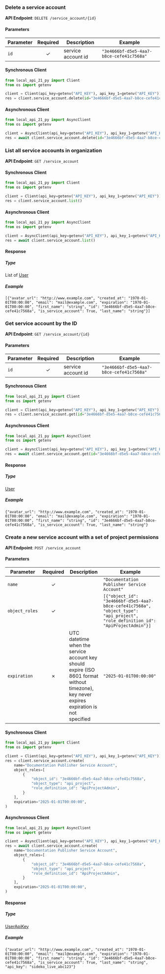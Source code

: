 
### Delete a service account <a name="delete"></a>



**API Endpoint**: `DELETE /service_account/{id}`

#### Parameters

| Parameter | Required | Description | Example |
|-----------|:--------:|-------------|--------|
| `id` | ✓ | service account id | `"3e4666bf-d5e5-4aa7-b8ce-cefe41c7568a"` |

#### Synchronous Client

```python
from local_api_21_py import Client
from os import getenv

client = Client(api_key=getenv("API_KEY"), api_key_1=getenv("API_KEY"))
res = client.service_account.delete(id="3e4666bf-d5e5-4aa7-b8ce-cefe41c7568a")

```

#### Asynchronous Client

```python
from local_api_21_py import AsyncClient
from os import getenv

client = AsyncClient(api_key=getenv("API_KEY"), api_key_1=getenv("API_KEY"))
res = await client.service_account.delete(id="3e4666bf-d5e5-4aa7-b8ce-cefe41c7568a")

```

### List all service accounts in organization <a name="list"></a>



**API Endpoint**: `GET /service_account`

#### Synchronous Client

```python
from local_api_21_py import Client
from os import getenv

client = Client(api_key=getenv("API_KEY"), api_key_1=getenv("API_KEY"))
res = client.service_account.list()

```

#### Asynchronous Client

```python
from local_api_21_py import AsyncClient
from os import getenv

client = AsyncClient(api_key=getenv("API_KEY"), api_key_1=getenv("API_KEY"))
res = await client.service_account.list()

```

#### Response

##### Type
List of [User](/local_api_21_py/types/models/user.py)

##### Example
`[{"avatar_url": "http://www.example.com", "created_at": "1970-01-01T00:00:00", "email": "mail@example.com", "expiration": "1970-01-01T00:00:00", "first_name": "string", "id": "3e4666bf-d5e5-4aa7-b8ce-cefe41c7568a", "is_service_account": True, "last_name": "string"}]`

### Get service account by the ID <a name="get"></a>



**API Endpoint**: `GET /service_account/{id}`

#### Parameters

| Parameter | Required | Description | Example |
|-----------|:--------:|-------------|--------|
| `id` | ✓ | service account id | `"3e4666bf-d5e5-4aa7-b8ce-cefe41c7568a"` |

#### Synchronous Client

```python
from local_api_21_py import Client
from os import getenv

client = Client(api_key=getenv("API_KEY"), api_key_1=getenv("API_KEY"))
res = client.service_account.get(id="3e4666bf-d5e5-4aa7-b8ce-cefe41c7568a")

```

#### Asynchronous Client

```python
from local_api_21_py import AsyncClient
from os import getenv

client = AsyncClient(api_key=getenv("API_KEY"), api_key_1=getenv("API_KEY"))
res = await client.service_account.get(id="3e4666bf-d5e5-4aa7-b8ce-cefe41c7568a")

```

#### Response

##### Type
[User](/local_api_21_py/types/models/user.py)

##### Example
`{"avatar_url": "http://www.example.com", "created_at": "1970-01-01T00:00:00", "email": "mail@example.com", "expiration": "1970-01-01T00:00:00", "first_name": "string", "id": "3e4666bf-d5e5-4aa7-b8ce-cefe41c7568a", "is_service_account": True, "last_name": "string"}`

### Create a new service account with a set of project permissions <a name="create"></a>



**API Endpoint**: `POST /service_account`

#### Parameters

| Parameter | Required | Description | Example |
|-----------|:--------:|-------------|--------|
| `name` | ✓ |  | `"Documentation Publisher Service Account"` |
| `object_roles` | ✓ |  | `[{"object_id": "3e4666bf-d5e5-4aa7-b8ce-cefe41c7568a", "object_type": "api_project", "role_definition_id": "ApiProjectAdmin"}]` |
| `expiration` | ✗ | UTC datetime when the service account key should expire (ISO 8601 format without timezone), key never expires expiration is not specified | `"2025-01-01T00:00:00"` |

#### Synchronous Client

```python
from local_api_21_py import Client
from os import getenv

client = Client(api_key=getenv("API_KEY"), api_key_1=getenv("API_KEY"))
res = client.service_account.create(
    name="Documentation Publisher Service Account",
    object_roles=[
        {
            "object_id": "3e4666bf-d5e5-4aa7-b8ce-cefe41c7568a",
            "object_type": "api_project",
            "role_definition_id": "ApiProjectAdmin",
        }
    ],
    expiration="2025-01-01T00:00:00",
)

```

#### Asynchronous Client

```python
from local_api_21_py import AsyncClient
from os import getenv

client = AsyncClient(api_key=getenv("API_KEY"), api_key_1=getenv("API_KEY"))
res = await client.service_account.create(
    name="Documentation Publisher Service Account",
    object_roles=[
        {
            "object_id": "3e4666bf-d5e5-4aa7-b8ce-cefe41c7568a",
            "object_type": "api_project",
            "role_definition_id": "ApiProjectAdmin",
        }
    ],
    expiration="2025-01-01T00:00:00",
)

```

#### Response

##### Type
[UserApiKey](/local_api_21_py/types/models/user_api_key.py)

##### Example
`{"avatar_url": "http://www.example.com", "created_at": "1970-01-01T00:00:00", "email": "mail@example.com", "expiration": "1970-01-01T00:00:00", "first_name": "string", "id": "3e4666bf-d5e5-4aa7-b8ce-cefe41c7568a", "is_service_account": True, "last_name": "string", "api_key": "sideko_live_abc123"}`
